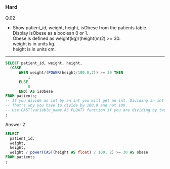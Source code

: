 ### Hard
Q.02  
* Show patient_id, weight, height, isObese from the patients table.  
Display isObese as a boolean 0 or 1.  
Obese is defined as weight(kg)/(height(m)2) >= 30.  
weight is in units kg.  
height is in units cm.  

---
```SQL
SELECT patient_id, weight, height, 
  (CASE 
      WHEN weight/(POWER(height/100.0,2)) >= 30 THEN
          1
      ELSE
          0
      END) AS isObese
FROM patients;
-- If you divide an int by an int you will get an int. Dividing an int by a float will return a float.
-- That's why you have to divide by 100.0 and not 100.
-- Use CAST(variable_name AS FLOAT) function if you are dividing by two variables.
;
```
Answer 2
```SQL
SELECT
  patient_id,
  weight,
  height,
  weight / power(CAST(height AS float) / 100, 2) >= 30 AS obese
FROM patients
;
```
